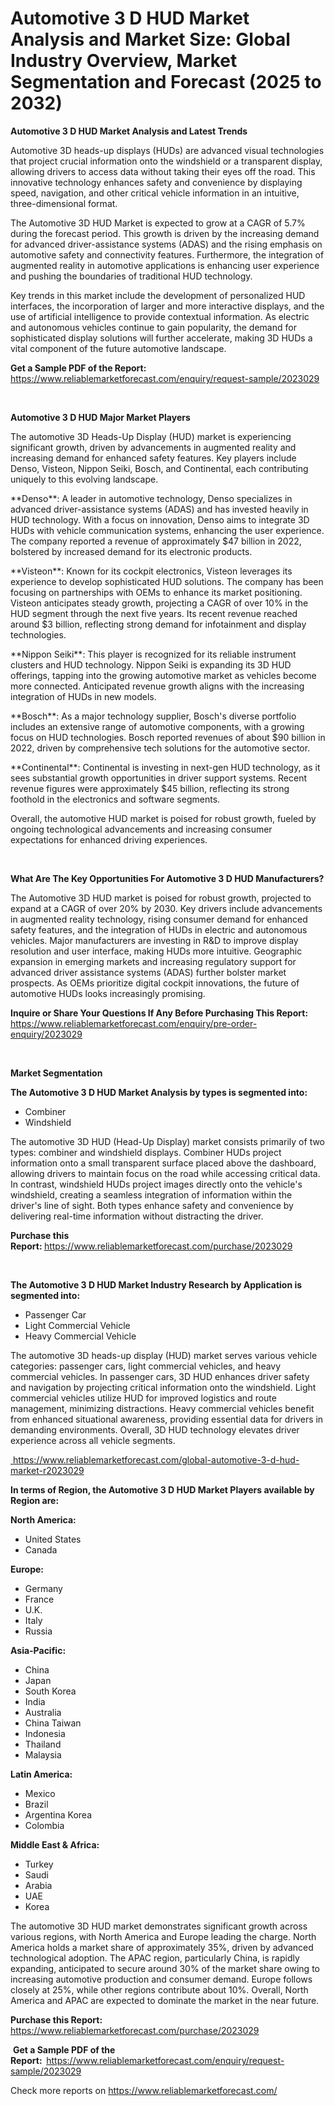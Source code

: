 <p><h1>Automotive 3 D HUD Market Analysis and Market Size: Global Industry Overview, Market Segmentation and Forecast (2025 to 2032)</h1></p><p><strong>Automotive 3 D HUD Market Analysis and Latest Trends</strong></p>
<p><p>Automotive 3D heads-up displays (HUDs) are advanced visual technologies that project crucial information onto the windshield or a transparent display, allowing drivers to access data without taking their eyes off the road. This innovative technology enhances safety and convenience by displaying speed, navigation, and other critical vehicle information in an intuitive, three-dimensional format.</p><p>The Automotive 3D HUD Market is expected to grow at a CAGR of 5.7% during the forecast period. This growth is driven by the increasing demand for advanced driver-assistance systems (ADAS) and the rising emphasis on automotive safety and connectivity features. Furthermore, the integration of augmented reality in automotive applications is enhancing user experience and pushing the boundaries of traditional HUD technology. </p><p>Key trends in this market include the development of personalized HUD interfaces, the incorporation of larger and more interactive displays, and the use of artificial intelligence to provide contextual information. As electric and autonomous vehicles continue to gain popularity, the demand for sophisticated display solutions will further accelerate, making 3D HUDs a vital component of the future automotive landscape.</p></p>
<p><strong>Get a Sample PDF of the Report:&nbsp;</strong> <a href="https://www.reliablemarketforecast.com/enquiry/request-sample/2023029?utm_campaign=3194&utm_medium=2&utm_source=Github&utm_content=ia&utm_term=29032025&utm_id=automotive-3-d-hud">https://www.reliablemarketforecast.com/enquiry/request-sample/2023029</a></p>
<p>&nbsp;</p>
<p><strong>Automotive 3 D HUD Major Market Players</strong></p>
<p><p>The automotive 3D Heads-Up Display (HUD) market is experiencing significant growth, driven by advancements in augmented reality and increasing demand for enhanced safety features. Key players include Denso, Visteon, Nippon Seiki, Bosch, and Continental, each contributing uniquely to this evolving landscape.</p><p>**Denso**: A leader in automotive technology, Denso specializes in advanced driver-assistance systems (ADAS) and has invested heavily in HUD technology. With a focus on innovation, Denso aims to integrate 3D HUDs with vehicle communication systems, enhancing the user experience. The company reported a revenue of approximately $47 billion in 2022, bolstered by increased demand for its electronic products.</p><p>**Visteon**: Known for its cockpit electronics, Visteon leverages its experience to develop sophisticated HUD solutions. The company has been focusing on partnerships with OEMs to enhance its market positioning. Visteon anticipates steady growth, projecting a CAGR of over 10% in the HUD segment through the next five years. Its recent revenue reached around $3 billion, reflecting strong demand for infotainment and display technologies.</p><p>**Nippon Seiki**: This player is recognized for its reliable instrument clusters and HUD technology. Nippon Seiki is expanding its 3D HUD offerings, tapping into the growing automotive market as vehicles become more connected. Anticipated revenue growth aligns with the increasing integration of HUDs in new models.</p><p>**Bosch**: As a major technology supplier, Bosch's diverse portfolio includes an extensive range of automotive components, with a growing focus on HUD technologies. Bosch reported revenues of about $90 billion in 2022, driven by comprehensive tech solutions for the automotive sector.</p><p>**Continental**: Continental is investing in next-gen HUD technology, as it sees substantial growth opportunities in driver support systems. Recent revenue figures were approximately $45 billion, reflecting its strong foothold in the electronics and software segments.</p><p>Overall, the automotive HUD market is poised for robust growth, fueled by ongoing technological advancements and increasing consumer expectations for enhanced driving experiences.</p></p>
<p>&nbsp;</p>
<p><strong>What Are The Key Opportunities For Automotive 3 D HUD Manufacturers?</strong></p>
<p><p>The Automotive 3D HUD market is poised for robust growth, projected to expand at a CAGR of over 20% by 2030. Key drivers include advancements in augmented reality technology, rising consumer demand for enhanced safety features, and the integration of HUDs in electric and autonomous vehicles. Major manufacturers are investing in R&D to improve display resolution and user interface, making HUDs more intuitive. Geographic expansion in emerging markets and increasing regulatory support for advanced driver assistance systems (ADAS) further bolster market prospects. As OEMs prioritize digital cockpit innovations, the future of automotive HUDs looks increasingly promising.</p></p>
<p><strong>Inquire or Share Your Questions If Any Before Purchasing This Report:</strong> <a href="https://www.reliablemarketforecast.com/enquiry/pre-order-enquiry/2023029?utm_campaign=3194&utm_medium=2&utm_source=Github&utm_content=ia&utm_term=29032025&utm_id=automotive-3-d-hud">https://www.reliablemarketforecast.com/enquiry/pre-order-enquiry/2023029</a></p>
<p>&nbsp;</p>
<p><strong>Market Segmentation</strong></p>
<p><strong>The Automotive 3 D HUD Market Analysis by types is segmented into:</strong></p>
<p><ul><li>Combiner</li><li>Windshield</li></ul></p>
<p><p>The automotive 3D HUD (Head-Up Display) market consists primarily of two types: combiner and windshield displays. Combiner HUDs project information onto a small transparent surface placed above the dashboard, allowing drivers to maintain focus on the road while accessing critical data. In contrast, windshield HUDs project images directly onto the vehicle's windshield, creating a seamless integration of information within the driver's line of sight. Both types enhance safety and convenience by delivering real-time information without distracting the driver.</p></p>
<p><strong>Purchase this Report:&nbsp;</strong><a href="https://www.reliablemarketforecast.com/purchase/2023029?utm_campaign=3194&utm_medium=2&utm_source=Github&utm_content=ia&utm_term=29032025&utm_id=automotive-3-d-hud">https://www.reliablemarketforecast.com/purchase/2023029</a></p>
<p>&nbsp;</p>
<p><strong>The Automotive 3 D HUD Market Industry Research by Application is segmented into:</strong></p>
<p><ul><li>Passenger Car</li><li>Light Commercial Vehicle</li><li>Heavy Commercial Vehicle</li></ul></p>
<p><p>The automotive 3D heads-up display (HUD) market serves various vehicle categories: passenger cars, light commercial vehicles, and heavy commercial vehicles. In passenger cars, 3D HUD enhances driver safety and navigation by projecting critical information onto the windshield. Light commercial vehicles utilize HUD for improved logistics and route management, minimizing distractions. Heavy commercial vehicles benefit from enhanced situational awareness, providing essential data for drivers in demanding environments. Overall, 3D HUD technology elevates driver experience across all vehicle segments.</p></p>
<p><a href="https://www.reliablemarketforecast.com/global-automotive-3-d-hud-market-r2023029?utm_campaign=3194&utm_medium=2&utm_source=Github&utm_content=ia&utm_term=29032025&utm_id=automotive-3-d-hud">&nbsp;https://www.reliablemarketforecast.com/global-automotive-3-d-hud-market-r2023029</a></p>
<p><strong>In terms of Region, the Automotive 3 D HUD Market Players available by Region are:</strong></p>
<p>
    <p> <strong> North America: </strong>
        <ul>
            <li>United States</li>
            <li>Canada</li>
        </ul>
        </p> 
    <p> <strong> Europe: </strong>
        <ul>
            <li>Germany</li>
            <li>France</li>
            <li>U.K.</li>
            <li>Italy</li>
            <li>Russia</li>
        </ul>
        </p> 
    <p> <strong> Asia-Pacific: </strong>
        <ul>
            <li>China</li>
            <li>Japan</li>
            <li>South Korea</li>
            <li>India</li>
            <li>Australia</li>
            <li>China Taiwan</li>
            <li>Indonesia</li>
            <li>Thailand</li>
            <li>Malaysia</li>
        </ul>
        </p> 
    <p> <strong> Latin America: </strong>
        <ul>
            <li>Mexico</li>
            <li>Brazil</li>
            <li>Argentina Korea</li>
            <li>Colombia</li>
        </ul>
        </p> 
    <p> <strong> Middle East & Africa: </strong>
        <ul>
            <li>Turkey</li>
            <li>Saudi</li>
            <li>Arabia</li>
            <li>UAE</li>
            <li>Korea</li>
        </ul>
    </p>
    </p>
<p><p>The automotive 3D HUD market demonstrates significant growth across various regions, with North America and Europe leading the charge. North America holds a market share of approximately 35%, driven by advanced technological adoption. The APAC region, particularly China, is rapidly expanding, anticipated to secure around 30% of the market share owing to increasing automotive production and consumer demand. Europe follows closely at 25%, while other regions contribute about 10%. Overall, North America and APAC are expected to dominate the market in the near future.</p></p>
<p><strong>Purchase this Report: </strong><a href="https://www.reliablemarketforecast.com/purchase/2023029?utm_campaign=3194&utm_medium=2&utm_source=Github&utm_content=ia&utm_term=29032025&utm_id=automotive-3-d-hud">https://www.reliablemarketforecast.com/purchase/2023029</a></p>
<p>&nbsp;<strong>Get a Sample PDF of the Report:&nbsp;&nbsp;</strong><a href="https://www.reliablemarketforecast.com/enquiry/request-sample/2023029?utm_campaign=3194&utm_medium=2&utm_source=Github&utm_content=ia&utm_term=29032025&utm_id=automotive-3-d-hud">https://www.reliablemarketforecast.com/enquiry/request-sample/2023029</a></p>
<p><strong></strong></p>
<p>Check more reports on <a href="https://www.reliablemarketforecast.com/?utm_campaign=3194&utm_medium=2&utm_source=Github&utm_content=ia&utm_term=29032025&utm_id=automotive-3-d-hud">https://www.reliablemarketforecast.com/</a></p>